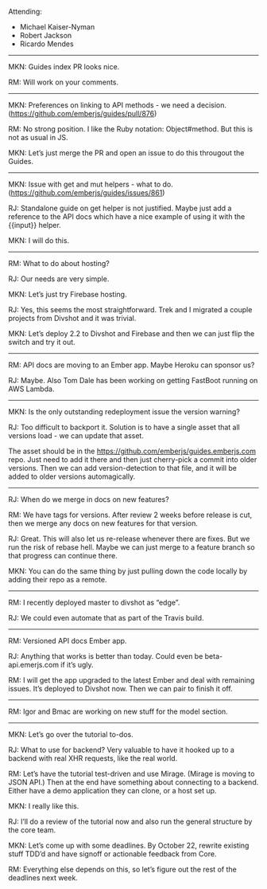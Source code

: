 Attending:

-   Michael Kaiser-Nyman
-   Robert Jackson
-   Ricardo Mendes

------------------------------------------------------------------------

MKN: Guides index PR looks nice.

RM: Will work on your comments.

------------------------------------------------------------------------

MKN: Preferences on linking to API methods - we need a decision. (https://github.com/emberjs/guides/pull/876)

RM: No strong position. I like the Ruby notation: Object\#method. But this is not as usual in JS.

MKN: Let’s just merge the PR and open an issue to do this througout the Guides.

------------------------------------------------------------------------

MKN: Issue with get and mut helpers - what to do. (https://github.com/emberjs/guides/issues/861)

RJ: Standalone guide on get helper is not justified. Maybe just add a reference to the API docs which have a nice example of using it with the {{input}} helper.

MKN: I will do this.

------------------------------------------------------------------------

RM: What to do about hosting?

RJ: Our needs are very simple.

MKN: Let’s just try Firebase hosting.

RJ: Yes, this seems the most straightforward. Trek and I migrated a couple projects from Divshot and it was trivial.

MKN: Let’s deploy 2.2 to Divshot and Firebase and then we can just flip the switch and try it out.

------------------------------------------------------------------------

RM: API docs are moving to an Ember app. Maybe Heroku can sponsor us?

RJ: Maybe. Also Tom Dale has been working on getting FastBoot running on AWS Lambda.

------------------------------------------------------------------------

MKN: Is the only outstanding redeployment issue the version warning?

RJ: Too difficult to backport it. Solution is to have a single asset that all versions load - we can update that asset.

The asset should be in the https://github.com/emberjs/guides.emberjs.com repo. Just need to add it there and then just cherry-pick a commit into older versions. Then we can add version-detection to that file, and it will be added to older versions automagically.

------------------------------------------------------------------------

RJ: When do we merge in docs on new features?

RM: We have tags for versions. After review 2 weeks before release is cut, then we merge any docs on new features for that version.

RJ: Great. This will also let us re-release whenever there are fixes. But we run the risk of rebase hell. Maybe we can just merge to a feature branch so that progress can continue there.

MKN: You can do the same thing by just pulling down the code locally by adding their repo as a remote.

------------------------------------------------------------------------

RM: I recently deployed master to divshot as “edge”.

RJ: We could even automate that as part of the Travis build.

------------------------------------------------------------------------

RM: Versioned API docs Ember app.

RJ: Anything that works is better than today. Could even be beta-api.emerjs.com if it’s ugly.

RM: I will get the app upgraded to the latest Ember and deal with remaining issues. It’s deployed to Divshot now. Then we can pair to finish it off.

------------------------------------------------------------------------

RM: Igor and Bmac are working on new stuff for the model section.

------------------------------------------------------------------------

MKN: Let’s go over the tutorial to-dos.

RJ: What to use for backend? Very valuable to have it hooked up to a backend with real XHR requests, like the real world.

RM: Let’s have the tutorial test-driven and use Mirage. (Mirage is moving to JSON API.) Then at the end have something about connecting to a backend. Either have a demo application they can clone, or a host set up.

MKN: I really like this.

RJ: I’ll do a review of the tutorial now and also run the general structure by the core team.

MKN: Let’s come up with some deadlines. By October 22, rewrite existing stuff TDD’d and have signoff or actionable feedback from Core.

RM: Everything else depends on this, so let’s figure out the rest of the deadlines next week.
